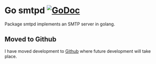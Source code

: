 Go smtpd [![GoDoc](https://godoc.org/bitbucket.org/chrj/smtpd?status.png)](https://godoc.org/bitbucket.org/chrj/smtpd)
========

Package smtpd implements an SMTP server in golang.

Moved to Github
---------------

I have moved development to [Github](https://github.com/chrj/smtpd) where future development will take place.